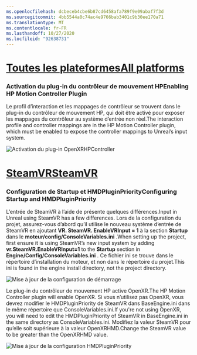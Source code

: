 ```yaml
---
ms.openlocfilehash: dcbeceb4cbe6b87cd6458afa789f9e09abaf7f3d
ms.sourcegitcommit: 4bb5544a0c74ac4e9766bab3401c9b30ee170a71
ms.translationtype: MT
ms.contentlocale: fr-FR
ms.lasthandoff: 10/27/2020
ms.locfileid: "92638731"
---
```

# <a name="all-platforms"></a>[<span data-ttu-id="78be8-101">Toutes les plateformes</span><span class="sxs-lookup"><span data-stu-id="78be8-101">All platforms</span></span>](#tab/all)

### <a name="enabling-hp-motion-controller-plugin"></a><span data-ttu-id="78be8-102">Activation du plug-in du contrôleur de mouvement HP</span><span class="sxs-lookup"><span data-stu-id="78be8-102">Enabling HP Motion Controller Plugin</span></span> 

<span data-ttu-id="78be8-103">Le profil d’interaction et les mappages de contrôleur se trouvent dans le plug-in du contrôleur de mouvement HP, qui doit être activé pour exposer les mappages du contrôleur au système d’entrée non réel.</span><span class="sxs-lookup"><span data-stu-id="78be8-103">The interaction profile and controller mappings are in the HP Motion Controller plugin, which must be enabled to expose the controller mappings to Unreal’s input system.</span></span>

![Activation du plug-in OpenXRHPController](../images/reverb-g2-img-01.png)

# <a name="steamvr"></a>[<span data-ttu-id="78be8-105">SteamVR</span><span class="sxs-lookup"><span data-stu-id="78be8-105">SteamVR</span></span>](#tab/steamvr)

### <a name="configuring-startup-and-hmdpluginpriority"></a><span data-ttu-id="78be8-106">Configuration de Startup et HMDPluginPriority</span><span class="sxs-lookup"><span data-stu-id="78be8-106">Configuring Startup and HMDPluginPriority</span></span>

<span data-ttu-id="78be8-107">L’entrée de SteamVR à l’aide de présente quelques différences.</span><span class="sxs-lookup"><span data-stu-id="78be8-107">Input in Unreal using SteamVR has a few differences.</span></span>  <span data-ttu-id="78be8-108">Lors de la configuration du projet, assurez-vous d’abord qu’il utilise le nouveau système d’entrée de SteamVR en ajoutant **VR. SteamVR. EnableVRInput = 1** à la section **Startup** dans le **moteur/config/ConsoleVariables.ini** .</span><span class="sxs-lookup"><span data-stu-id="78be8-108">When setting up the project, first ensure it is using SteamVR’s new input system by adding **vr.SteamVR.EnableVRInput=1** to the **Startup** section in **Engine/Config/ConsoleVariables.ini** .</span></span>  <span data-ttu-id="78be8-109">Ce fichier ini se trouve dans le répertoire d’installation du moteur, et non dans le répertoire du projet.</span><span class="sxs-lookup"><span data-stu-id="78be8-109">This ini is found in the engine install directory, not the project directory.</span></span>

![Mise à jour de la configuration de démarrage](../images/reverb-g2-img-07.png)

<span data-ttu-id="78be8-111">Le plug-in du contrôleur de mouvement HP active OpenXR.</span><span class="sxs-lookup"><span data-stu-id="78be8-111">The HP Motion Controller plugin will enable OpenXR.</span></span>  <span data-ttu-id="78be8-112">Si vous n’utilisez pas OpenXR, vous devrez modifier le HMDPluginPriority de SteamVR dans BaseEngine.ini dans le même répertoire que ConsoleVariables.ini.</span><span class="sxs-lookup"><span data-stu-id="78be8-112">If you're not using OpenXR, you will need to edit the HMDPluginPriority of SteamVR in BaseEngine.ini in the same directory as ConsoleVariables.ini.</span></span>  <span data-ttu-id="78be8-113">Modifiez la valeur SteamVR pour qu’elle soit supérieure à la valeur OpenXRHMD.</span><span class="sxs-lookup"><span data-stu-id="78be8-113">Change the SteamVR value to be greater than the OpenXRHMD value.</span></span>

![Mise à jour de la configuration HMDPluginPriority](../images/reverb-g2-img-08.png)


